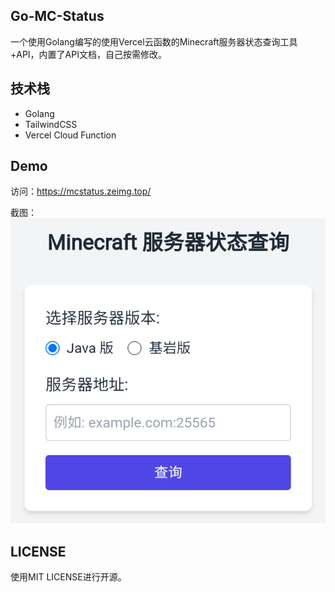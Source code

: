 ## Go-MC-Status
一个使用Golang编写的使用Vercel云函数的Minecraft服务器状态查询工具+API，内置了API文档，自己按需修改。

## 技术栈
- Golang
- TailwindCSS
- Vercel Cloud Function

## Demo
访问：https://mcstatus.zeimg.top/

截图：
![Demo图片](/demo_image/Screenshot_2024_1106_104151.png)

## LICENSE
使用MIT LICENSE进行开源。